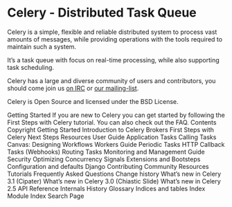 
# Celery - Distributed Task Queue


Celery is a simple, flexible and reliable distributed system to process vast amounts of messages, while providing operations with the tools required to maintain such a system.  

It’s a task queue with focus on real-time processing, while also supporting task scheduling.

Celery has a large and diverse community of users and contributors, you should come join us [on IRC](http://docs.celeryproject.org/en/latest/getting-started/resources.html#irc-channel) or [our mailing-list](http://docs.celeryproject.org/en/latest/getting-started/resources.html#mailing-list).

Celery is Open Source and licensed under the BSD License.

Getting Started
If you are new to Celery you can get started by following the First Steps with Celery tutorial.
You can also check out the FAQ.
Contents
Copyright
Getting Started
Introduction to Celery
Brokers
First Steps with Celery
Next Steps
Resources
User Guide
Application
Tasks
Calling Tasks
Canvas: Designing Workflows
Workers Guide
Periodic Tasks
HTTP Callback Tasks (Webhooks)
Routing Tasks
Monitoring and Management Guide
Security
Optimizing
Concurrency
Signals
Extensions and Bootsteps
Configuration and defaults
Django
Contributing
Community Resources
Tutorials
Frequently Asked Questions
Change history
What’s new in Celery 3.1 (Cipater)
What’s new in Celery 3.0 (Chiastic Slide)
What’s new in Celery 2.5
API Reference
Internals
History
Glossary
Indices and tables
Index
Module Index
Search Page